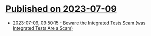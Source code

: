 # [Published on 2023-07-09](index.md)

* [2023-07-09, 09:50:15](https://lobste.rs/s/euaxn3/beware_integrated_tests_scam_was) - [Beware the Integrated Tests Scam (was Integrated Tests Are a Scam)](https://blog.thecodewhisperer.com/permalink/integrated-tests-are-a-scam)
